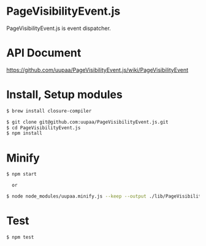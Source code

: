 PageVisibilityEvent.js
=========

PageVisibilityEvent.js is event dispatcher.

# API Document

https://github.com/uupaa/PageVisibilityEvent.js/wiki/PageVisibilityEvent

# Install, Setup modules

```sh
$ brew install closure-compiler

$ git clone git@github.com:uupaa/PageVisibilityEvent.js.git
$ cd PageVisibilityEvent.js
$ npm install
```

# Minify

```sh
$ npm start

  or

$ node node_modules/uupaa.minify.js --keep --output ./lib/PageVisibilityEvent.min.js ./lib/PageVisibilityEvent.js
```

# Test

```sh
$ npm test
```

